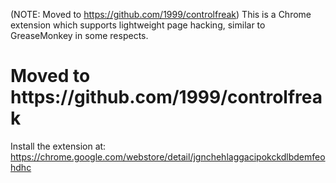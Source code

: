 (NOTE: Moved to https://github.com/1999/controlfreak) This is a Chrome extension which supports lightweight page hacking,
similar to GreaseMonkey in some respects.

<h1>Moved to https://github.com/1999/controlfreak</h1>

Install the extension at:
https://chrome.google.com/webstore/detail/jgnchehlaggacipokckdlbdemfeohdhc
